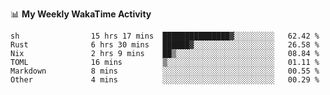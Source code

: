 <!--
**stamp711/stamp711** is a ✨ _special_ ✨ repository because its `README.md` (this file) appears on your GitHub profile.

Here are some ideas to get you started:

- 🔭 I’m currently working on ...
- 🌱 I’m currently learning ...
- 👯 I’m looking to collaborate on ...
- 🤔 I’m looking for help with ...
- 💬 Ask me about ...
- 📫 How to reach me: ...
- 😄 Pronouns: ...
- ⚡ Fun fact: ...
-->

📊 **My Weekly WakaTime Activity**

<!--START_SECTION:waka-->

```text
sh                15 hrs 17 mins  ███████████████▓░░░░░░░░░   62.42 %
Rust              6 hrs 30 mins   ██████▓░░░░░░░░░░░░░░░░░░   26.58 %
Nix               2 hrs 9 mins    ██▒░░░░░░░░░░░░░░░░░░░░░░   08.84 %
TOML              16 mins         ▒░░░░░░░░░░░░░░░░░░░░░░░░   01.11 %
Markdown          8 mins          ░░░░░░░░░░░░░░░░░░░░░░░░░   00.55 %
Other             4 mins          ░░░░░░░░░░░░░░░░░░░░░░░░░   00.29 %
```

<!--END_SECTION:waka-->

